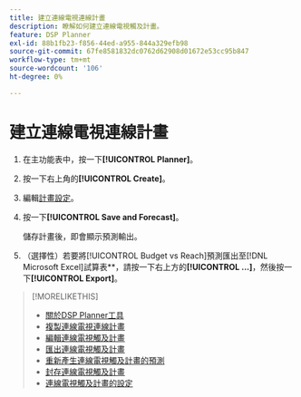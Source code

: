 ```yaml
---
title: 建立連線電視連線計畫
description: 瞭解如何建立連線電視觸及計畫。
feature: DSP Planner
exl-id: 88b1fb23-f856-44ed-a955-844a329efb98
source-git-commit: 67fe8581832dc0762d62908d01672e53cc95b847
workflow-type: tm+mt
source-wordcount: '106'
ht-degree: 0%

---
```


# 建立連線電視連線計畫

1. 在主功能表中，按一下&#x200B;**[!UICONTROL Planner]**。

1. 按一下右上角的&#x200B;**[!UICONTROL Create]**。

1. 編輯[計畫設定](planner-settings.md)。

1. 按一下&#x200B;**[!UICONTROL Save and Forecast]**。

   儲存計畫後，即會顯示預測輸出。

1. （選擇性）若要將[!UICONTROL Budget vs Reach]預測匯出至[!DNL Microsoft Excel]試算表**，請按一下右上方的&#x200B;**[!UICONTROL ...]**，然後按一下&#x200B;**[!UICONTROL Export]**。

>[!MORELIKETHIS]
>
>* [關於DSP Planner工具](planner-about.md)
>* [複製連線電視連線計畫](planner-duplicate.md)
>* [編輯連線電視觸及計畫](planner-edit.md)
>* [匯出連線電視觸及計畫](planner-export.md)
>* [重新產生連線電視觸及計畫的預測](planner-forecast.md)
>* [封存連線電視觸及計畫](planner-archive.md)
>* [連線電視觸及計畫的設定](planner-settings.md)

